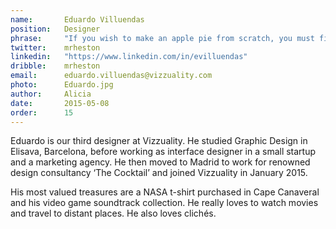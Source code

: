 ```yaml
---
name:       Eduardo Villuendas
position:   Designer
phrase:     "If you wish to make an apple pie from scratch, you must first invent the universe."
twitter:    mrheston
linkedin:   "https://www.linkedin.com/in/evilluendas"
dribble:	mrheston
email:      eduardo.villuendas@vizzuality.com
photo:      Eduardo.jpg
author:     Alicia
date:       2015-05-08
order: 		15
---
```


 Eduardo is our third designer at Vizzuality. He studied Graphic Design in Elisava, Barcelona, before working as interface designer in a small startup and a marketing agency. He then moved to Madrid to work for renowned design consultancy ‘The Cocktail’ and joined Vizzuality in January 2015. 

 His most valued treasures are a NASA t-shirt purchased in Cape Canaveral and his video game soundtrack collection. He really loves to watch movies and travel to distant places. He also loves clichés.
